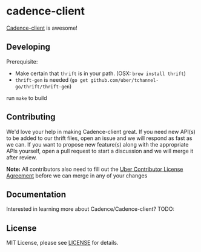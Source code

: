 cadence-client
==============
[Cadence-client](https://eng.uber.com/) is awesome!

Developing
----------

Prerequisite:
* Make certain that `thrift` is in your path. (OSX: `brew install thrift`)
* `thrift-gen` is needed (`go get github.com/uber/tchannel-go/thrift/thrift-gen`)

run `make` to build

Contributing
------------
We'd love your help in making Cadence-client great. If you need new API(s) to be added to our thrift files, open an issue and we will respond as fast as we can. If you want to propose new feature(s) along with the appropriate APIs yourself, open a pull request to start a discussion and we will merge it after review.

**Note:** All contributors also need to fill out the [Uber Contributor License Agreement](http://t.uber.com/cla) before we can merge in any of your changes

Documentation
--------------
Interested in learning more about Cadence/Cadence-client? TODO:

License
-------
MIT License, please see [LICENSE](https://github.com/uber-go/cadence-client/blob/master/LICENSE) for details.
